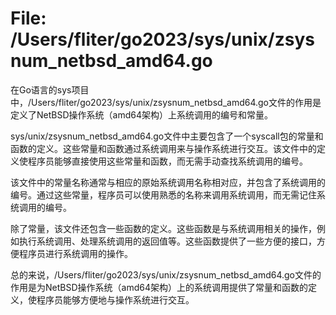 # File: /Users/fliter/go2023/sys/unix/zsysnum_netbsd_amd64.go

在Go语言的sys项目中，/Users/fliter/go2023/sys/unix/zsysnum_netbsd_amd64.go文件的作用是定义了NetBSD操作系统（amd64架构）上系统调用的编号和常量。

sys/unix/zsysnum_netbsd_amd64.go文件中主要包含了一个syscall包的常量和函数的定义。这些常量和函数通过系统调用来与操作系统进行交互。该文件中的定义使程序员能够直接使用这些常量和函数，而无需手动查找系统调用的编号。

该文件中的常量名称通常与相应的原始系统调用名称相对应，并包含了系统调用的编号。通过这些常量，程序员可以使用熟悉的名称来调用系统调用，而无需记住系统调用的编号。

除了常量，该文件还包含一些函数的定义。这些函数是与系统调用相关的操作，例如执行系统调用、处理系统调用的返回值等。这些函数提供了一些方便的接口，方便程序员进行系统调用的操作。

总的来说，/Users/fliter/go2023/sys/unix/zsysnum_netbsd_amd64.go文件的作用是为NetBSD操作系统（amd64架构）上的系统调用提供了常量和函数的定义，使程序员能够方便地与操作系统进行交互。

